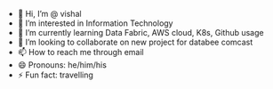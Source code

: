 - 👋 Hi, I’m @ vishal
- 👀 I’m interested in Information Technology
- 🌱 I’m currently learning Data Fabric, AWS cloud, K8s, Github usage
- 💞️ I’m looking to collaborate on new project for databee comcast
- 📫 How to reach me through email
- 😄 Pronouns: he/him/his
- ⚡ Fun fact: travelling

<!---
vishaljoshi-123/vishaljoshi-123 is a ✨ special ✨ repository because its `README.md` (this file) appears on your GitHub profile.
You can click the Preview link to take a look at your changes.
--->
